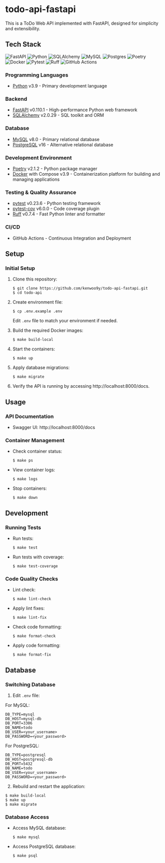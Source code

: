 # todo-api-fastapi

This is a ToDo Web API implemented with FastAPI, designed for simplicity and extensibility.

## Tech Stack

![FastAPI](https://img.shields.io/badge/FastAPI-005571?style=for-the-badge&logo=fastapi)
![Python](https://img.shields.io/badge/python-3670A0?style=for-the-badge&logo=python&logoColor=ffdd54)
![SQLAlchemy](https://img.shields.io/badge/SQLAlchemy-D71F00.svg?style=for-the-badge&logo=SQLAlchemy&logoColor=white)
![MySQL](https://img.shields.io/badge/mysql-4479A1.svg?style=for-the-badge&logo=mysql&logoColor=white)
![Postgres](https://img.shields.io/badge/postgres-%23316192.svg?style=for-the-badge&logo=postgresql&logoColor=white)
![Poetry](https://img.shields.io/badge/Poetry-%233B82F6.svg?style=for-the-badge&logo=poetry&logoColor=0B3D8D)
![Docker](https://img.shields.io/badge/docker-%230db7ed.svg?style=for-the-badge&logo=docker&logoColor=white)
![Pytest](https://img.shields.io/badge/pytest-%23ffffff.svg?style=for-the-badge&logo=pytest&logoColor=2f9fe3)
![Ruff](https://img.shields.io/badge/Ruff-D7FF64.svg?style=for-the-badge&logo=Ruff&logoColor=black)
![GitHub Actions](https://img.shields.io/badge/github%20actions-%232671E5.svg?style=for-the-badge&logo=githubactions&logoColor=white)

### Programming Languages
- [Python](https://www.python.org/) v3.9 - Primary development language

### Backend
- [FastAPI](https://fastapi.tiangolo.com/) v0.110.1 - High-performance Python web framework
- [SQLAlchemy](https://www.sqlalchemy.org/) v2.0.29 - SQL toolkit and ORM

### Database
- [MySQL](https://www.mysql.com/) v8.0 - Primary relational database
- [PostgreSQL](https://www.postgresql.org/) v16 - Alternative relational database

### Development Environment
- [Poetry](https://python-poetry.org/) v2.1.2 - Python package manager
- [Docker](https://www.docker.com/) with Compose v3.9 - Containerization platform for building and managing applications

### Testing & Quality Assurance
- [pytest](https://docs.pytest.org/) v0.23.6 - Python testing framework
- [pytest-cov](https://pytest-cov.readthedocs.io/) v6.0.0 - Code coverage plugin
- [Ruff](https://docs.astral.sh/ruff/) v0.7.4 - Fast Python linter and formatter

### CI/CD
- GitHub Actions - Continuous Integration and Deployment

## Setup
### Initial Setup
1. Clone this repository:
    ```
    $ git clone https://github.com/kenwoo9y/todo-api-fastapi.git
    $ cd todo-api
    ```

2. Create environment file:
    ```
    $ cp .env.example .env
    ```
    Edit `.env` file to match your environment if needed.

3. Build the required Docker images:
    ```
    $ make build-local
    ```

4. Start the containers:
    ```
    $ make up
    ```

5. Apply database migrations:
    ```
    $ make migrate
    ```

6. Verify the API is running by accessing http://localhost:8000/docs.

## Usage
### API Documentation
- Swagger UI: http://localhost:8000/docs

### Container Management
- Check container status:
    ```
    $ make ps
    ```
- View container logs:
    ```
    $ make logs
    ```
- Stop containers:
    ```
    $ make down
    ```

## Development
### Running Tests
- Run tests:
    ```
    $ make test
    ```
- Run tests with coverage:
    ```
    $ make test-coverage
    ```
### Code Quality Checks
- Lint check:
    ```
    $ make lint-check
    ```
- Apply lint fixes:
    ```
    $ make lint-fix
    ```
- Check code formatting:
    ```
    $ make format-check
    ```
- Apply code formatting:
    ```
    $ make format-fix
    ```

## Database
### Switching Database
1. Edit `.env` file:

For MySQL:
```
DB_TYPE=mysql
DB_HOST=mysql-db
DB_PORT=3306
DB_NAME=todo
DB_USER=<your_username>
DB_PASSWORD=<your_password>
```

For PostgreSQL:
```
DB_TYPE=postgresql
DB_HOST=postgresql-db
DB_PORT=5432
DB_NAME=todo
DB_USER=<your_username>
DB_PASSWORD=<your_password>
```

2. Rebuild and restart the application:
```
$ make build-local
$ make up
$ make migrate
```

### Database Access
- Access MySQL database:
    ```
    $ make mysql
    ```
- Access PostgreSQL database:
    ```
    $ make psql
    ```
